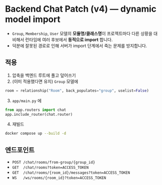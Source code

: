 # Backend Chat Patch (v4) — dynamic model import

- `Group`, `Membership`, `User` 모델의 **모듈명/클래스명**이 프로젝트마다 다른 상황을 대비해서
  런타임에 여러 후보에서 **동적으로 import** 합니다.
- 덕분에 잘못된 경로로 인해 서버가 import 단계에서 죽는 문제를 방지합니다.

## 적용
1) 압축을 백엔드 루트에 풀고 덮어쓰기
2) (이미 적용했다면 유지) `Group` 모델에
```python
room = relationship("Room", back_populates="group", uselist=False)
```
3) `app/main.py` 에
```python
from app.routers import chat
app.include_router(chat.router)
```
4) 재빌드
```bash
docker compose up --build -d
```

## 엔드포인트
- `POST /chat/rooms/from-group/{group_id}`
- `GET  /chat/rooms?token=ACCESS_TOKEN`
- `GET  /chat/rooms/{room_id}/messages?token=ACCESS_TOKEN`
- `WS   /ws/rooms/{room_id}?token=ACCESS_TOKEN`
